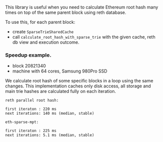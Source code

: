 This library is useful when you need to calculate Ethereum root hash many times on top of the same parent block using reth database.

To use this, for each parent block:
* create `SparseTrieSharedCache`
* call `calculate_root_hash_with_sparse_trie` with the given cache, reth db view and execution outcome.


### Speedup example.

* block 20821340
* machine with 64 cores, Samsung 980Pro SSD

We calculate root hash of some specific blocks in a loop using the same changes.
This implementation caches only disk access, all storage and main trie hashes are calculated fully on each iteration.

```
reth parallel root hash:

first iteraton : 220 ms
next iterations: 140 ms (median, stable)

eth-sparse-mpt:

first iteraton : 225 ms
next iterations: 5.1 ms (median, stable)
```
